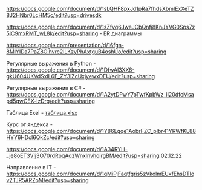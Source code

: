 https://docs.google.com/document/d/1sLQHF8pxJd1pRa7fhdsXbmIExXeTZ8J2HNbr0LcHM5c/edit?usp=drivesdk

https://docs.google.com/document/d/1sZfyq6JweJCbQnfj8KnJYVG0Sps7z5IC9mxRMT_wL8k/edit?usp=sharing - ER диаграммы

https://docs.google.com/presentation/d/16fgn-8MlYIDa7PaZ8Oihvrc2ILKzyPhAxtguB4oshUo/edit?usp=sharing

Регулярные выражения в Python - https://docs.google.com/document/d/1DfwAl3XX6-gkU604UKVdSxlL6E_ZY3iZcUxjyewxDEU/edit?usp=sharing

Регулярные выражения в C# - https://docs.google.com/document/d/1A2ytDPwY7pTwfKpbWz_il20dfcMsapd5gwCEX-lzDrg/edit?usp=sharing

Таблица Exel - [таблица.xlsx](https://github.com/Roy42022p/Akbar-Khuzurzhanov/files/10078620/default.xlsx)

Курс от яндекса - https://docs.google.com/document/d/1Y86Lgqe1AobrFZC_pIbr41YRWfKL88HYY6HDcl6QkZc/edit?usp=sharing

https://docs.google.com/document/d/1A34RYH-_je8oET3VIj3O70rdRpqAqzWnxlnvhqirgBM/edit?usp=sharing 02.12.22


Направление в IT - https://docs.google.com/document/d/1qMiPjFaqtfgris5zVkolmEUxfEhsDTIqv2TJR5ARZoM/edit?usp=sharing
